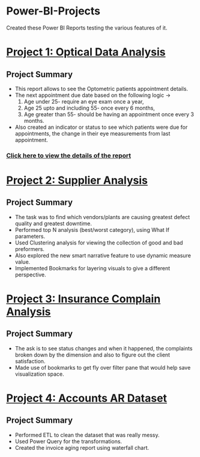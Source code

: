 # Power-BI-Projects
Created these Power BI Reports testing the various features of it. 

# [Project 1: Optical Data Analysis](https://github.com/nancy-gl/Optical_patients_report)
## Project Summary 
* This report allows to see the Optometric patients appointment details.
* The next appointment due date based on the following logic -> 
  1. Age under 25- require an eye exam once a year,
  2. Age 25 upto and including 55- once every 6 months,
  3. Age greater than 55- should be having an appointment once every 3 months.
* Also created an indicator or status to see which patients were due for appointments, the change in their eye measurements from last appointment.
### [Click here to view the details of the report](https://github.com/nancy-gl/Optical_patients_report)

# [Project 2: Supplier Analysis](https://github.com/nancy-gl/Supplier_Analysis_report)
## Project Summary
* The task was to find which vendors/plants are causing greatest defect quality and greatest downtime.
* Performed top N analysis (best/worst category), using What If parameters.
* Used Clustering analysis for viewing the collection of good and bad preformers.
* Also explored the new smart narrative feature to use dynamic measure value.
* Implemented Bookmarks for layering visuals to give a different perspective.

# [Project 3: Insurance Complain Analysis](https://github.com/nancy-gl/Reports)
## Project Summary
* The ask is to see status changes and when it happened, the complaints broken down by the dimension and also to figure out the client satisfaction.
* Made use of bookmarks to get fly over filter pane that would help save visualization space.

# [Project 4: Accounts AR Dataset](https://github.com/nancy-gl/Reports)
## Project Summary
* Performed ETL to clean the dataset that was really messy.
* Used Power Query for the transformations. 
* Created the invoice aging report using waterfall chart.
